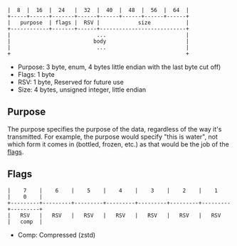 
```
|  8  |  16  |  24   |  32  |  40  |  48  |  56  |  64  |
+-----+------+-------+------+------+------+------+------+
|   purpose  | flags |  RSV |            size           |
+------------+-------+------+---------------------------+
|                           ...                         |
|                          body                         |
|                           ...                         |
+                                                       +
```

- Purpose: 3 byte, enum, 4 bytes little endian with the last byte cut off)
- Flags: 1 byte
- RSV: 1 byte, Reserved for future use
- Size: 4 bytes, unsigned integer, little endian


## Purpose

The purpose specifies the purpose of the data, regardless of the way it's transmitted. For example, the purpose would specify "this is water", not which form it comes in (bottled, frozen, etc.) as that would be the job of the [flags](#flags).

## Flags

```
|    7    |    6    |    5    |    4    |    3    |    2    |    1    |    0    |
+---------+---------+---------+---------+---------+---------+---------+---------+
|   RSV   |   RSV   |   RSV   |   RSV   |   RSV   |   RSV   |   RSV   |   comp  |
```

- Comp: Compressed (zstd)
